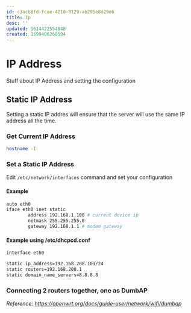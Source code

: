 ```yaml
---
id: c3acb8fd-fcae-4210-8129-ab295e8d29e6
title: Ip
desc: ''
updated: 1614422554848
created: 1599406268504
---
```


# IP Address
Stuff about IP Address and setting the configuration

## Static IP Address
Setting a static IP addres will ensure that the server will use the same IP address all the time.
### Get Current IP Address
```sh
hostname -I
```

### Set a Static IP Address
Edit `/etc/network/interfaces` command and set your configuration
#### Example
```sh
auto eth0
iface eth0 inet static
        address 192.168.1.100 # current device ip
        netmask 255.255.255.0
        gateway 192.168.1.1 # modem gateway
```

#### Example using /etc/dhcpcd.conf
```sh
interface eth0

static ip_address=192.168.208.103/24
static routers=192.168.208.1
static domain_name_servers=8.8.8.8
```


### Connecting 2 routers together, one as DumbAP
_Reference: https://openwrt.org/docs/guide-user/network/wifi/dumbap_